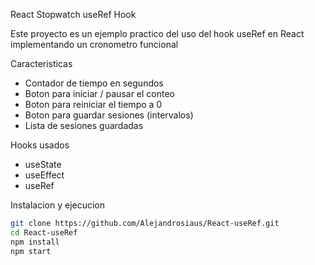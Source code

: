 React Stopwatch useRef Hook

Este proyecto es un ejemplo practico del uso del hook useRef en React implementando un cronometro funcional

Caracteristicas

- Contador de tiempo en segundos
- Boton para iniciar / pausar el conteo
- Boton para reiniciar el tiempo a 0
- Boton para guardar sesiones (intervalos)
- Lista de sesiones guardadas

Hooks usados

- useState 
- useEffect 
- useRef 

Instalacion y ejecucion

```bash
git clone https://github.com/Alejandrosiaus/React-useRef.git
cd React-useRef
npm install
npm start
```

